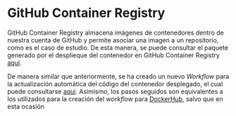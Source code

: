 # GitHub Container Registry
GitHub Container Registry almacena imágenes de contenedores dentro de nuestra cuenta de GitHub y permite asociar una imagen a un repositorio, como es el caso de estudio. 
De esta manera, se puede consultar el paquete generado por el desplieque del contenedor en GitHub Container Registry [aquí](https://github.com/sergiomesasyelamos2000/CC-Proyecto-22-23/pkgs/container/cc-proyecto-22-23).

De manera similar que anteriormente, se ha creado un nuevo _Workflow_ para la actualización automática del código del contenedor desplegado, el cual puede consultarse [aquí](.github/workflows/github-container-registry.yml). Asimismo, los pasos seguidos son equivalentes a los utilizados para la creación del _workflow_ para [DockerHub](docs/hitos/hito3/hito3-update-and-push.md), salvo que en esta ocasión